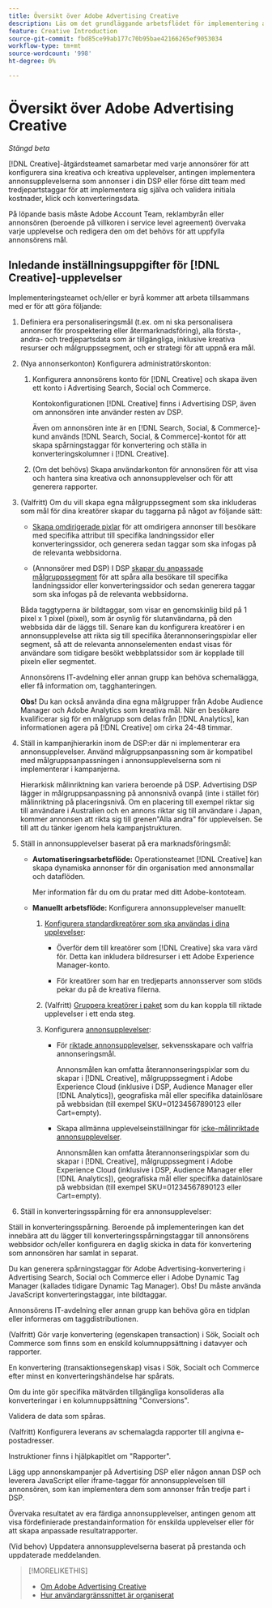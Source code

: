 ```yaml
---
title: Översikt över Adobe Advertising Creative
description: Läs om det grundläggande arbetsflödet för implementering av  [!DNL Creative].
feature: Creative Introduction
source-git-commit: fbd85ce99ab177c70b95bae42166265ef9053034
workflow-type: tm+mt
source-wordcount: '998'
ht-degree: 0%

---
```


# Översikt över Adobe Advertising Creative

*Stängd beta*

<!-- CLARIFY HOW "ad" and "creative" are delineated, if they are. If they're not, why do we have different terms scattered around? -->

[!DNL Creative]-åtgärdsteamet samarbetar med varje annonsörer för att konfigurera sina kreativa och kreativa upplevelser, antingen implementera annonsupplevelserna som annonser i din DSP eller förse ditt team med tredjepartstaggar för att implementera sig själva och validera initiala kostnader, klick och konverteringsdata.

På löpande basis måste Adobe Account Team, reklambyrån eller annonsören (beroende på villkoren i service level agreement) övervaka varje upplevelse och redigera den om det behövs för att uppfylla annonsörens mål.

## Inledande inställningsuppgifter för [!DNL Creative]-upplevelser

Implementeringsteamet och/eller er byrå kommer att arbeta tillsammans med er för att göra följande:

1. Definiera era personaliseringsmål (t.ex. om ni ska personalisera annonser för prospektering eller återmarknadsföring), alla första-, andra- och tredjepartsdata som är tillgängliga, inklusive kreativa resurser och målgruppssegment, och er strategi för att uppnå era mål.<!-- and CRM data? used how/where? -->

1. (Nya annonserkonton) Konfigurera administratörskonton:

   1. Konfigurera annonsörens konto för [!DNL Creative] och skapa även ett konto i Advertising Search, Social och Commerce.

      Kontokonfigurationen [!DNL Creative] finns i Advertising DSP, även om annonsören inte använder resten av DSP.

      Även om annonsören inte är en [!DNL Search, Social, & Commerce]-kund används [!DNL Search, Social, & Commerce]-kontot för att skapa spårningstaggar för konvertering och ställa in konverteringskolumner i [!DNL Creative].

   1. (Om det behövs) Skapa användarkonton för annonsören för att visa och hantera sina kreativa och annonsupplevelser och för att generera rapporter.

1. (Valfritt) Om du vill skapa egna målgruppssegment som ska inkluderas som mål för dina kreatörer skapar du taggarna på något av följande sätt:

   * [Skapa omdirigerade pixlar](/help/creative/pixels/retargeting-pixel-manage.md) för att omdirigera annonser till besökare med specifika attribut till specifika landningssidor eller konverteringssidor, och generera sedan taggar som ska infogas på de relevanta webbsidorna.

   * (Annonsörer med DSP) I DSP [skapar du anpassade målgruppssegment](/help/dsp/audiences/custom-segment-create.md) för att spåra alla besökare till specifika landningssidor eller konverteringssidor och sedan generera taggar som ska infogas på de relevanta webbsidorna.

   Båda taggtyperna är bildtaggar, som visar en genomskinlig bild på 1 pixel x 1 pixel (pixel), som är osynlig för slutanvändarna, på den webbsida där de läggs till. Senare kan du konfigurera kreatörer i en annonsupplevelse att rikta sig till specifika återannonseringspixlar eller segment, så att de relevanta annonselementen endast visas för användare som tidigare besökt webbplatssidor som är kopplade till pixeln eller segmentet.

   Annonsörens IT-avdelning eller annan grupp kan behöva schemalägga, eller få information om, tagghanteringen.

   **Obs!** Du kan också använda dina egna målgrupper från Adobe Audience Manager och Adobe Analytics som kreativa mål. När en besökare kvalificerar sig för en målgrupp som delas från [!DNL Analytics], kan informationen agera på [!DNL Creative] om cirka 24-48 timmar. <!--Are times still true? -->

1. Ställ in kampanjhierarkin inom de DSP:er där ni implementerar era annonsupplevelser. Använd målgruppsanpassning som är kompatibel med målgruppsanpassningen i annonsupplevelserna som ni implementerar i kampanjerna.

   Hierarkisk målinriktning kan variera beroende på DSP. Advertising DSP lägger in målgruppsanpassning på annonsnivå ovanpå (inte i stället för) målinriktning på placeringsnivå. Om en placering till exempel riktar sig till användare i Australien och en annons riktar sig till användare i Japan, kommer annonsen att rikta sig till grenen&quot;Alla andra&quot; för upplevelsen. Se till att du tänker igenom hela kampanjstrukturen.

1. Ställ in annonsupplevelser baserat på era marknadsföringsmål:

   * **Automatiseringsarbetsflöde:** Operationsteamet [!DNL Creative] kan skapa dynamiska annonser för din organisation med annonsmallar och dataflöden.

     Mer information får du om du pratar med ditt Adobe-kontoteam.

     <!-- LATER, in a later phase: (Advertisers with Adobe Experience Manager; optional) Configure access to image assets in the Experience Manager account. --><!-- I think this will be automatic based on their IMS organization. But I'm not sure if they need to be logged in via SSO using their Adobe login or if it will also work using their legacy DSP login. -->

   * **Manuellt arbetsflöde:** Konfigurera annonsupplevelser manuellt:

      1. [Konfigurera standardkreatörer som ska användas i dina upplevelser](/help/creative/creative-libraries/creative-add-standard.md):

         * Överför dem till kreatörer som [!DNL Creative] ska vara värd för. Detta kan inkludera bildresurser i ett Adobe Experience Manager-konto.

         * För kreatörer som har en tredjeparts annonsserver som stöds pekar du på de kreativa filerna.

      1. (Valfritt) [Gruppera kreatörer i paket](/help/creative/creative-libraries/bundle-manage.md) som du kan koppla till riktade upplevelser i ett enda steg.

      1. Konfigurera [annonsupplevelser](/help/creative/experiences/experience-about.md):

         * För [riktade annonsupplevelser](/help/creative/experiences/experience-create-targeting.md), sekvensskapare och valfria annonseringsmål.

           Annonsmålen kan omfatta återannonseringspixlar som du skapar i [!DNL Creative], målgruppssegment i Adobe Experience Cloud (inklusive i DSP, Audience Manager eller [!DNL Analytics]), geografiska mål eller specifika datainlösare på webbsidan (till exempel SKU=01234567890123 eller Cart=empty).

         * Skapa allmänna upplevelseinställningar för [icke-målinriktade annonsupplevelser](/help/creative/experiences/experience-create-no-targeting.md).

           Annonsmålen kan omfatta återannonseringspixlar som du skapar i [!DNL Creative], målgruppssegment i Adobe Experience Cloud (inklusive i DSP, Audience Manager eller [!DNL Analytics]), geografiska mål eller specifika datainlösare på webbsidan (till exempel SKU=01234567890123 eller Cart=empty).













1. Ställ in konverteringsspårning för era annonsupplevelser:


Ställ in konverteringsspårning. Beroende på implementeringen kan det innebära att du lägger till
konverteringsspårningstaggar till annonsörens webbsidor och/eller konfigurera en daglig
skicka in data för konvertering som annonsören har samlat in separat.


Du kan generera spårningstaggar för Adobe Advertising-konvertering i Advertising Search, Social och Commerce eller i Adobe Dynamic Tag Manager (kallades tidigare Dynamic Tag Manager).
Obs! Du måste använda JavaScript konverteringstaggar, inte bildtaggar.


Annonsörens IT-avdelning eller annan grupp kan behöva göra en tidplan eller informeras
om taggdistributionen.


(Valfritt) Gör varje konvertering (egenskapen transaction) i Sök, Socialt och Commerce
som finns som en enskild kolumnuppsättning i datavyer och rapporter.


En konvertering (transaktionsegenskap) visas i Sök, Socialt och Commerce efter
minst en konverteringshändelse har spårats.


Om du inte gör specifika mätvärden tillgängliga konsolideras alla konverteringar
i en kolumnuppsättning &quot;Conversions&quot;.


Validera de data som spåras.


(Valfritt) Konfigurera leverans av schemalagda rapporter till angivna e-postadresser.


Instruktioner finns i hjälpkapitlet om &quot;Rapporter&quot;.


Lägg upp annonskampanjer på Advertising DSP eller någon annan DSP och leverera JavaScript
eller iframe-taggar för annonsupplevelsen till annonsören, som kan implementera dem som
annonser från tredje part i DSP.


Övervaka resultatet av era färdiga annonsupplevelser, antingen genom att visa fördefinierade
prestandainformation för enskilda upplevelser eller för att skapa anpassade resultatrapporter.


(Vid behov) Uppdatera annonsupplevelserna baserat på prestanda och uppdaterade meddelanden.






>[!MORELIKETHIS]
>
>* [Om Adobe Advertising Creative](/help/creative/introduction/creative-about.md)
>* [Hur användargränssnittet är organiserat](/help/creative/introduction/ui.md)
